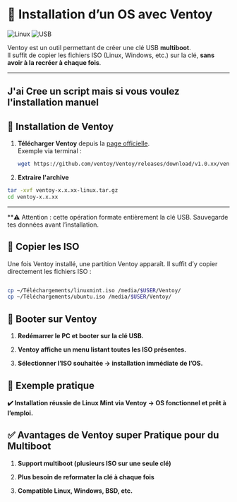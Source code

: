 # 💽 Installation d’un OS avec Ventoy

![Linux](https://img.shields.io/badge/platform-Linux-orange)
![USB](https://img.shields.io/badge/USB-Multiboot-red)

Ventoy est un outil permettant de créer une clé USB **multiboot**.  
Il suffit de copier les fichiers ISO (Linux, Windows, etc.) sur la clé, **sans avoir à la recréer à chaque fois**.

---

## J'ai Cree un script mais si vous voulez l'installation manuel
 
## 🔹 Installation de Ventoy

1. **Télécharger Ventoy** depuis la [page officielle](https://github.com/ventoy/Ventoy/releases).  
   Exemple via terminal :  
   ```bash
   wget https://github.com/ventoy/Ventoy/releases/download/v1.0.xx/ventoy-x.x.xx-linux.tar.gz
   
2. **Extraire l'archive**

```bash
tar -xvf ventoy-x.x.xx-linux.tar.gz
cd ventoy-x.x.xx
```
---

**⚠️ Attention : cette opération formate entièrement la clé USB.
Sauvegarde tes données avant l’installation.

## 🔹 Copier les ISO

Une fois Ventoy installé, une partition Ventoy apparaît.
Il suffit d’y copier directement les fichiers ISO :

```bash

cp ~/Téléchargements/linuxmint.iso /media/$USER/Ventoy/
cp ~/Téléchargements/ubuntu.iso /media/$USER/Ventoy/
```
## 🔹 Booter sur Ventoy

1. **Redémarrer le PC et booter sur la clé USB.**

2. **Ventoy affiche un menu listant toutes les ISO présentes.**

3. **Sélectionner l’ISO souhaitée → installation immédiate de l’OS.**

## 🔹 Exemple pratique

**✔️ Installation réussie de Linux Mint via Ventoy → OS fonctionnel et prêt à l’emploi.**

## ✅ Avantages de Ventoy super Pratique pour du Multiboot

1. **Support multiboot (plusieurs ISO sur une seule clé)**

2. **Plus besoin de reformater la clé à chaque fois**

3. **Compatible Linux, Windows, BSD, etc.**
